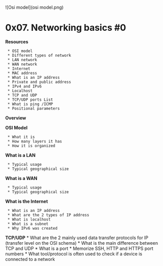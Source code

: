 ![Osi model](osi model.png)

# **0x07. Networking basics #0**

**Resources**

     * OSI model
     * Different types of network
     * LAN network
     * WAN network
     * Internet
     * MAC address
     * What is an IP address
     * Private and public address
     * IPv4 and IPv6
     * Localhost
     * TCP and UDP
     * TCP/UDP ports List
     * What is ping /ICMP
     * Positional parameters

**Overview**

**OSI Model**

     * What it is
     * How many layers it has
     * How it is organized

**What is a LAN**

     * Typical usage
     * Typical geographical size

**What is a WAN**

     * Typical usage
     * Typical geographical size

**What is the Internet**

     * What is an IP address
     * What are the 2 types of IP address
     * What is localhost
     * What is a subnet
     * Why IPv6 was created

**TCP/UDP**
     * What are the 2 mainly used data transfer protocols for IP (transfer level on the OSI schema)
     * What is the main difference between TCP and UDP
     * What is a port
     * Memorize SSH, HTTP and HTTPS port numbers
     * What tool/protocol is often used to check if a device is connected to a network

